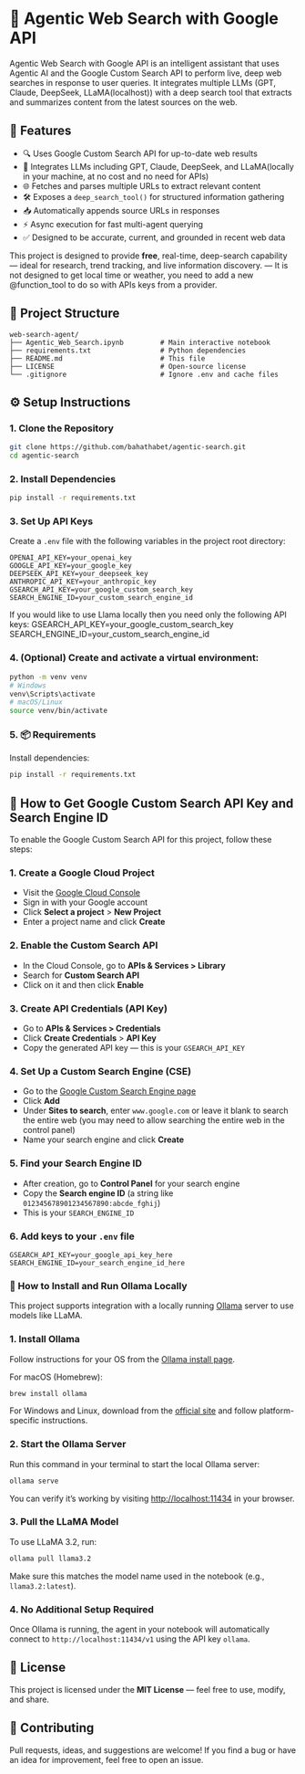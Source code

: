 # 🤖 Agentic Web Search with Google API

Agentic Web Search with Google API is an intelligent assistant that uses Agentic AI and the Google Custom Search API to perform live, deep web searches in response to user queries. It integrates multiple LLMs (GPT, Claude, DeepSeek, LLaMA(localhost)) with a deep search tool that extracts and summarizes content from the latest sources on the web.

## 📌 Features

- 🔍 Uses Google Custom Search API for up-to-date web results
- 🧠 Integrates LLMs including GPT, Claude, DeepSeek, and LLaMA(locally in your machine, at no cost and no need for APIs)
- 🌐 Fetches and parses multiple URLs to extract relevant content
- 🛠️ Exposes a `deep_search_tool()` for structured information gathering
- 📥 Automatically appends source URLs in responses
- ⚡ Async execution for fast multi-agent querying
- ✅ Designed to be accurate, current, and grounded in recent web data


This project is designed to provide **free**, real-time, deep-search capability — ideal for research, trend tracking, and live information discovery.
— It is not designed to get local time or weather, you need to add a new @function_tool to do so with APIs keys from a provider. 

## 📂 Project Structure

```
web-search-agent/
├── Agentic_Web_Search.ipynb         # Main interactive notebook
├── requirements.txt                 # Python dependencies
├── README.md                        # This file
├── LICENSE                          # Open-source license
└── .gitignore                       # Ignore .env and cache files
```

## ⚙️ Setup Instructions

### 1. Clone the Repository

```bash
git clone https://github.com/bahathabet/agentic-search.git
cd agentic-search
```

### 2. Install Dependencies

```bash
pip install -r requirements.txt
```

### 3. Set Up API Keys

Create a `.env` file with the following variables in the project root directory:

```env
OPENAI_API_KEY=your_openai_key
GOOGLE_API_KEY=your_google_key
DEEPSEEK_API_KEY=your_deepseek_key
ANTHROPIC_API_KEY=your_anthropic_key
GSEARCH_API_KEY=your_google_custom_search_key
SEARCH_ENGINE_ID=your_custom_search_engine_id
```
If you would like to use Llama locally then you need only the following API keys:
GSEARCH_API_KEY=your_google_custom_search_key
SEARCH_ENGINE_ID=your_custom_search_engine_id

### 4. (Optional) Create and activate a virtual environment:

```bash
python -m venv venv
# Windows
venv\Scripts\activate
# macOS/Linux
source venv/bin/activate
```
### 5. 📦 Requirements

Install dependencies:
```bash
pip install -r requirements.txt
```

## 🔑 How to Get Google Custom Search API Key and Search Engine ID

To enable the Google Custom Search API for this project, follow these steps:

### 1. Create a Google Cloud Project

- Visit the [Google Cloud Console](https://console.cloud.google.com/)
- Sign in with your Google account
- Click **Select a project** > **New Project**
- Enter a project name and click **Create**

### 2. Enable the Custom Search API

- In the Cloud Console, go to **APIs & Services > Library**
- Search for **Custom Search API**
- Click on it and then click **Enable**

### 3. Create API Credentials (API Key)

- Go to **APIs & Services > Credentials**
- Click **Create Credentials** > **API Key**
- Copy the generated API key — this is your `GSEARCH_API_KEY`

### 4. Set Up a Custom Search Engine (CSE)

- Go to the [Google Custom Search Engine page](https://cse.google.com/cse/all)
- Click **Add**
- Under **Sites to search**, enter `www.google.com` or leave it blank to search the entire web (you may need to allow searching the entire web in the control panel)
- Name your search engine and click **Create**

### 5. Find your Search Engine ID

- After creation, go to **Control Panel** for your search engine
- Copy the **Search engine ID** (a string like `012345678901234567890:abcde_fghij`)
- This is your `SEARCH_ENGINE_ID`

### 6. Add keys to your `.env` file

```env
GSEARCH_API_KEY=your_google_api_key_here
SEARCH_ENGINE_ID=your_search_engine_id_here
```

### 🧠 How to Install and Run Ollama Locally

This project supports integration with a locally running [Ollama](https://ollama.com/) server to use models like LLaMA.

### 1. Install Ollama

Follow instructions for your OS from the [Ollama install page](https://ollama.com/download).

For macOS (Homebrew):

```bash
brew install ollama
```

For Windows and Linux, download from the [official site](https://ollama.com/download) and follow platform-specific instructions.

### 2. Start the Ollama Server

Run this command in your terminal to start the local Ollama server:

```bash
ollama serve
```

You can verify it’s working by visiting [http://localhost:11434](http://localhost:11434) in your browser.

### 3. Pull the LLaMA Model

To use LLaMA 3.2, run:

```bash
ollama pull llama3.2
```

Make sure this matches the model name used in the notebook (e.g., `llama3.2:latest`).

### 4. No Additional Setup Required

Once Ollama is running, the agent in your notebook will automatically connect to `http://localhost:11434/v1` using the API key `ollama`.

## 📜 License

This project is licensed under the **MIT License** — feel free to use, modify, and share.

## 🤝 Contributing

Pull requests, ideas, and suggestions are welcome! If you find a bug or have an idea for improvement, feel free to open an issue.
